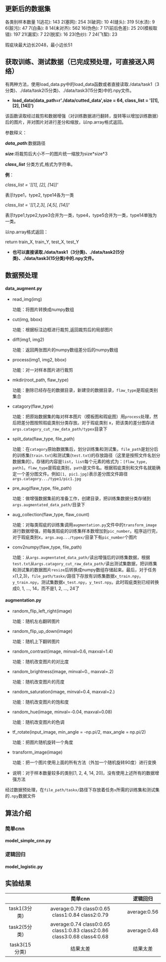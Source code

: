 ## 更新后的数据集

各类别样本数量
 1(逃花): 143
 2(塞网): 254
 3(破洞): 10
 4(缝头): 319
 5(水渍): 9
 6(脏污): 47
 7(白条): 8
14(未对齐): 562
16(伪色): 7
17(前后色差): 25
20(模板取错): 197
21(漏浆): 7
22(脱浆): 16
23(色纱): 7
24(飞絮): 23

瑕疵块最大边长2048，最小边长51

## 获取训练、测试数据（已完成预处理，可直接送入网络）
 有两种方法，使用load_data.py中的load_data函数或者直接读取./data/task1（3分类)、./data/task2(5分类)、./data/task3(15分类)中的.npy文件。
 
 * __load_data(data_path=r'./data/cutted_data',size = 64, class_list = '[[1], [2], [14]]')__
 
 该函数读取经过裁剪和数据增强（对训练数据进行翻转，旋转等以增加训练数据）后的图片，并对图片对进行差分和缩放，以np.array格式返回。
 
 参数释义：
 
 *__data_path__*:数据路径
 
 *__size__*:将裁剪后大小不一的图片统一缩放为size\*size\*3
 
 *__class_list__* 分类方式,格式为字符串。
 
 __例__：
 
 *class_list = '[[1], [2], [14]]'*
 
 表示type1，type2, type14各为一类
 
 *class_list = '[[1,2,3], [4,5], [14]]'*
 
 表示type1,type2,type3合并为一类，type4，type5合并为一类，type14单独为一类。
 
 以np.array格式返回：
 
 return train_X, train_Y, test_X, test_Y
 
 * __也可以直接读取./data/task1（3分类)、./data/task2(5分类)、./data/task3(15分类)中的.npy文件。__



## 数据预处理

#### data_augment.py

* read_img(img)

  功能：将图片转换成numpy数组

* cut(img, bbox)

  功能：根据标注边框进行裁剪,返回裁剪后的局部图片

* diff(img1, img2)

  功能：返回两张图片的numpy数组差分后的numpy数组

* process(img1, img2, bbox)

  功能：对一对样本图片进行裁剪

* mkdir(root_path, flaw_type)

  功能：删除已经存在的数据目录，新建空的数据目录，```flaw_type```是瑕疵类别集合

* catagory(flaw_type)

  功能：把原始数据集的每对样本图片（模板图和瑕疵图）用```process```处理，然后把差分图按照瑕疵类别分类存放。对于瑕疵类别 x，把该类的差分图存进```args.catagory_cut_raw_data_path/typex```目录下

* split_data(flaw_type, file_path)

  功能：在```catagory```原始数据集后，划分训练集和测试集，```file_path```是划分后的训练集(```train.txt```)和测试集(```test.txt```)的存放路径（这里是按照文件名划分数据集的）。存储的内容是```list```，```list```每个元素的格式为：```[flaw_type, path]```。```flaw_type```是瑕疵类别，```path```是文件名。根据瑕疵类别和文件名就能确定一个差分图文件。例如```[1, pic1.jpg]```表示差分图文件路径```args.catagory.../type1/pic1.jpg```

* pre_aug(flaw_type, file_path)

  功能：做增强数据集前的准备工作，创建目录，把训练集数据分类存储到```args.augmentated_data_path/```目录下

* aug_collection(flaw_type, flaw_count)

  功能：对每类瑕疵的训练集调用```augmentation.py```文件中的```transform_image```进行数据增强，把每类瑕疵的训练集样本数增加到```pic_number```。程序运行完，对于瑕疵类别x，```args.aug.../typex/```目录下有```pic_number```个图片

* conv2numpy(flaw_type, file_path)

  功能：从```args.augmentated_data_path/```读出增强后的训练集数据，根据```test.txt```从```args.catagory_cut_raw_data_path/```读出测试集数据，把训练集和测试集的数据图片```resize```后转换成numpy数组存储起来。最后，对于任务```x```(1,2,3)，```file_path/taskx/```路径下存放有训练集数据```x_train.npy```，```y_train.npy```，测试集数据```x_test.npy```，```y_test.npy```。此时瑕疵类别已经转换成0, 1, ..., 14，而不是1, 2, ..., 24了

#### augmentation.py

* random_flip_left_right(image)

  功能：随机左右翻转图片

* random_flip_up_down(image)

  功能：随机上下翻转图片

* random_contrast(image, minval=0.6, maxval=1.4)

  功能：随机改变图片的对比度

* random_brightness(image, minval=0., maxval=.2)

  功能：随机改变图片的亮度

* random_saturation(image, minval=0.4, maxval=2.)

  功能：随机改变图片的饱和度

* random_hue(image, minval=-0.04, maxval=0.08)

  功能：随机改变图片的色调

* tf_rotate(input_image, min_angle = -np.pi/2, max_angle = np.pi/2)

  功能：把图片随机旋转一个角度

* transform_image(image)

  功能：把一个图片使用上面的所有方法（外加一个随机旋转90度）进行变换

* 说明：对于样本数量较多的类别[1, 2, 4, 14, 20]，没有使用上述所有的数据增强方法

经过数据预处理，在```file_path/taskx/```路径下存放着任务```x```所需的训练集和测试集的```.npy```数据文件

## 算法介绍

### 简单cnn

#### model_simple_cnn.py



### 逻辑回归

#### model_logistic.py



## 实验结果

|               |                           简单cnn                            |   逻辑回归   |
| :-----------: | :----------------------------------------------------------: | :----------: |
| task1(3分类)  |       average:0.79 class0:0.65 class1:0.84 class2:0.79       | average:0.56 |
| task2(5分类)  | average:0.74 class0:0.65 class1:0.83 class2:0.86 class3:0.68 class4:0.68 | average:0.48 |
| task3(15分类) |                           结果太差                           |   结果太差   |

